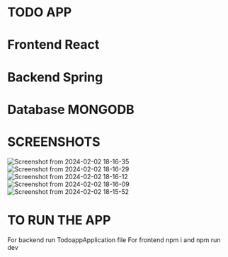 # TODO APP

# Frontend React

# Backend Spring

# Database MONGODB

# SCREENSHOTS
![Screenshot from 2024-02-02 18-16-35](https://github.com/harshdev-7275/TODO/assets/111612233/0b15b248-61fa-4d1e-889c-e4147321a38f)
![Screenshot from 2024-02-02 18-16-29](https://github.com/harshdev-7275/TODO/assets/111612233/7ff1f28b-ff19-4154-9a69-dec88a371d85)
![Screenshot from 2024-02-02 18-16-12](https://github.com/harshdev-7275/TODO/assets/111612233/1afcd30a-7289-44f4-ad04-ce98b0f4456d)
![Screenshot from 2024-02-02 18-16-09](https://github.com/harshdev-7275/TODO/assets/111612233/d4bb5de5-7dee-4364-afe8-2388a3650484)
![Screenshot from 2024-02-02 18-15-52](https://github.com/harshdev-7275/TODO/assets/111612233/8a8b200c-b8cf-4fd1-b97b-b612679c40ad)


# TO RUN THE APP
For backend run TodoappApplication file
For frontend npm i and npm run dev

